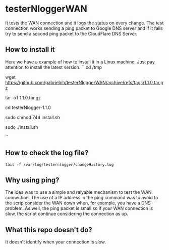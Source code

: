 # testerNloggerWAN
It tests the WAN connection and it logs the status on every change.
The test connection works sending a ping packet to Google DNS server and if it fails try to send a second ping packet to the CloudFlare DNS Server.

## How to install it
Here we have a example of how to install it in a Linux machine. Just pay attention to install the latest version.
``
cd /tmp

wget https://github.com/gabrielrih/testerNloggerWAN/archive/refs/tags/1.1.0.tar.gz

tar -xf 1.1.0.tar.gz

cd testerNlogger-1.1.0

sudo chmod 744 install.sh

sudo ./install.sh

``

## How to check the log file?
``
tail -f /var/log/testernlogger/changeHistory.log
``


## Why using ping?
The idea was to use a simple and relyable mechanism to test the WAN connection. The use of a IP address in the ping command was to avoid to the scrip consider the WAN down when, for example, you have a DNS problem. As well, the ping packet is small so if your WAN connection is slow, the script continue considering the connection as up.

## What this repo doesn't do?
It doesn't identify when your connection is slow.
